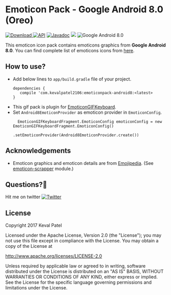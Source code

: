# Emoticon Pack - Google Android 8.0 (Oreo)
[ ![Download](https://api.bintray.com/packages/kevalpatel2106/EmoticonGIFKeyboard/emoticonpack-android8/images/download.svg) ](https://bintray.com/kevalpatel2106/EmoticonGIFKeyboard/emoticonpack-android8/_latestVersion) [![API](https://img.shields.io/badge/API-16%2B-orange.svg?style=flat)](https://android-arsenal.com/api?level=16) [![Javadoc](https://img.shields.io/badge/Javadoc-EmoticonGIFKeyboard-blue.svg)](http://kevalpatel2106.github.io/EmoticonGIFKeyboard) <a href="https://www.paypal.me/kevalpatel2106"> <img src="https://img.shields.io/badge/paypal-donate-yellow.svg" /></a> ![Google Android 8.0](https://img.shields.io/badge/Android%208.0-1864%20Icons-brightgreen.svg)

This emoticon icon pack contains emoticons graphics from **Google Android 8.0**. You can find complete list of emoticons icons from [here](https://emojipedia.org/google/).

## How to use?
- Add below lines to `app/build.gradle` file of your project.
    ```
    dependencies {
       compile 'com.kevalpatel2106:emoticonpack-android8:<latest>
    }
    ```
- This gif pack is plugin for [EmoticonGIFKeyboard](https://github.com/kevalpatel2106/EmoticonGIFKeyboard).
- Set `Android8EmoticonProvider` as emoticon provider in `EmoticonConfig`.
  ```
    EmoticonGIFKeyboardFragment.EmoticonConfig emoticonConfig = new EmoticonGIFKeyboardFragment.EmoticonConfig()
                .setEmoticonProvider(Android8EmoticonProvider.create())
  ```


## Acknowledgements
- Emoticon graphics and emoticon details are from [Emojipedia](https://emojipedia.org/). (See [emoticon-scrapper](https://github.com/kevalpatel2106/EmoticonGIFKeyboard/tree/master/emoticon-scrapper) module.)


## Questions?🤔
Hit me on twitter [![Twitter](https://img.shields.io/badge/Twitter-@kevalpatel2106-blue.svg?style=flat)](https://twitter.com/kevalpatel2106)


## License
Copyright 2017 Keval Patel

Licensed under the Apache License, Version 2.0 (the "License"); you may not use this file except in compliance with the License. You may obtain a copy of the License at

http://www.apache.org/licenses/LICENSE-2.0

Unless required by applicable law or agreed to in writing, software distributed under the License is distributed on an "AS IS" BASIS, WITHOUT WARRANTIES OR CONDITIONS OF ANY KIND, either express or implied. See the License for the specific language governing permissions and limitations under the License.
